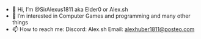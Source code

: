 - 👋 Hi, I’m @SirAlexus1811 aka Elder0 or Alex.sh
- 👀 I’m interested in Computer Games and programming and many other things
- 📫 How to reach me:
    Discord: Alex.sh
    Email: alexhuber1811@posteo.com

<!---
SirAlexus1811/SirAlexus1811 is a ✨ special ✨ repository because its `README.md` (this file) appears on your GitHub profile.
You can click the Preview link to take a look at your changes.
--->
